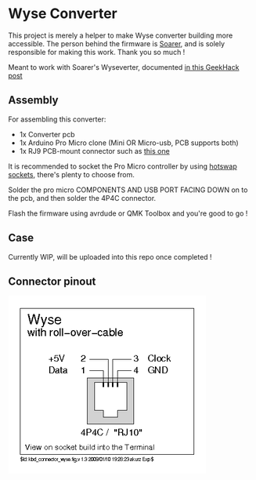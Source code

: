 # Wyse Converter

This project is merely a helper to make Wyse converter building more accessible. The person behind the firmware is [Soarer](https://geekhack.org/index.php?action=profile;u=4274), and is solely responsible for making this work. Thank you so much !

Meant to work with Soarer's Wyseverter, documented [in this GeekHack post](https://geekhack.org/index.php?topic=52597.0)

## Assembly
For assembling this converter:  
* 1x Converter pcb
* 1x Arduino Pro Micro clone (Mini OR Micro-usb, PCB supports both)
* 1x RJ9 PCB-mount connector such as [this one](https://www.aliexpress.com/item/1974919975.html?spm=a2g0s.9042311.0.0.3ab54c4dBx8Llu)

It is recommended to socket the Pro Micro controller by using [hotswap sockets](http://www.40percent.club/2018/03/sockets.html), there's plenty to choose from.

Solder the pro micro COMPONENTS AND USB PORT FACING DOWN on to the pcb, and then solder the 4P4C connector.

Flash the firmware using avrdude or QMK Toolbox and you're good to go !

## Case

Currently WIP, will be uploaded into this repo once completed !

## Connector pinout
![](./docs/connector_wyse.png)



